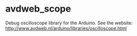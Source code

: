 # avdweb_scope
Debug oscilloscope library for the Arduino. See the website:
http://www.avdweb.nl/arduino/libraries/oscilloscope.html
